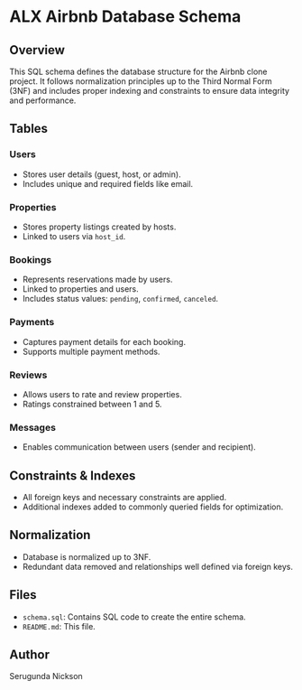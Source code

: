 # ALX Airbnb Database Schema

## Overview

This SQL schema defines the database structure for the Airbnb clone project. It follows normalization principles up to the Third Normal Form (3NF) and includes proper indexing and constraints to ensure data integrity and performance.

## Tables

### Users
- Stores user details (guest, host, or admin).
- Includes unique and required fields like email.

### Properties
- Stores property listings created by hosts.
- Linked to users via `host_id`.

### Bookings
- Represents reservations made by users.
- Linked to properties and users.
- Includes status values: `pending`, `confirmed`, `canceled`.

### Payments
- Captures payment details for each booking.
- Supports multiple payment methods.

### Reviews
- Allows users to rate and review properties.
- Ratings constrained between 1 and 5.

### Messages
- Enables communication between users (sender and recipient).

## Constraints & Indexes
- All foreign keys and necessary constraints are applied.
- Additional indexes added to commonly queried fields for optimization.

## Normalization
- Database is normalized up to 3NF.
- Redundant data removed and relationships well defined via foreign keys.

## Files
- `schema.sql`: Contains SQL code to create the entire schema.
- `README.md`: This file.

## Author
Serugunda Nickson

